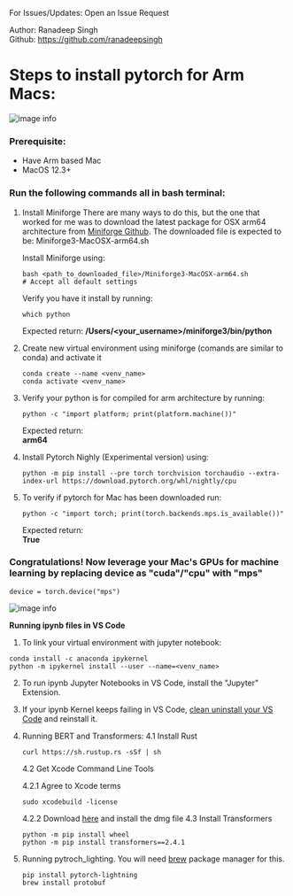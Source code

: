 For Issues/Updates: Open an Issue Request

Author: Ranadeep Singh \
Github: https://github.com/ranadeepsingh 


# Steps to install pytorch for Arm Macs:
![image info](https://upload.wikimedia.org/wikipedia/commons/9/96/Pytorch_logo.png)
### Prerequisite:
* Have Arm based Mac
* MacOS 12.3+

### Run the following commands all in bash terminal:

1. Install Miniforge
    There are many ways to do this, but the one that worked for me was to download the latest package for OSX arm64 architecture from [Miniforge Github](https://github.com/conda-forge/miniforge). The downloaded file is expected to be: Miniforge3-MacOSX-arm64.sh 


    Install Miniforge using:
    ```
    bash <path_to_downloaded_file>/Miniforge3-MacOSX-arm64.sh
    # Accept all default settings
    ```
    Verify you have it install by running:
    ```
    which python
    ```
    Expected return:
    **/Users/<your_username>/miniforge3/bin/python**

2. Create new virtual environment using miniforge (comands are similar to conda) and activate it
    ```
    conda create --name <venv_name>
    conda activate <venv_name>
    ```

3. Verify your python is for compiled for arm architecture by running:
    ```
    python -c "import platform; print(platform.machine())"
    ```
    Expected return: \
    **arm64**

4. Install Pytorch Nighly (Experimental version) using:
    ```
    python -m pip install --pre torch torchvision torchaudio --extra-index-url https://download.pytorch.org/whl/nightly/cpu
    ```

5. To verify if pytorch for Mac has been downloaded run:
    ```
    python -c "import torch; print(torch.backends.mps.is_available())"
    ```
    Expected return: \
    **True**

### Congratulations! Now leverage your Mac's GPUs for machine learning by replacing device as "cuda"/"cpu" with "mps"
```
device = torch.device("mps")
```
![image info](https://media.makeameme.org/created/the-power-is-5b5a12.jpg)

**Running ipynb files in VS Code**
1. To link your virtual environment with jupyter notebook:
```
conda install -c anaconda ipykernel
python -m ipykernel install --user --name=<venv_name>
```
2. To run ipynb Jupyter Notebooks in VS Code, install the "Jupyter" Extension.

3. If your ipynb Kernel keeps failing in VS Code, [clean uninstall your VS Code](https://code.visualstudio.com/docs/setup/uninstall#_clean-uninstall) and reinstall it.

4. Running BERT and Transformers:
    4.1 Install Rust
    ```
    curl https://sh.rustup.rs -sSf | sh
    ```
    4.2 Get Xcode Command Line Tools

    4.2.1 Agree to Xcode terms
    ```
    sudo xcodebuild -license
    ```
    4.2.2 Download [here](https://developer.apple.com/download/all/?q=command%20line%20tools) and install the dmg file
    4.3 Install Transformers
    ```
    python -m pip install wheel
    python -m pip install transformers==2.4.1
    ```

5. Running pytroch_lighting. You will need [brew](https://brew.sh) package manager for this.
    ```
    pip install pytorch-lightning
    brew install protobuf
    ```

